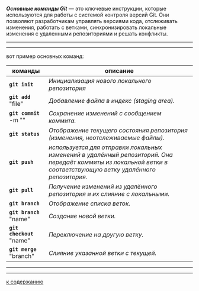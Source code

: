 ***Основные команды Git*** — это ключевые инструкции, которые используются для работы с системой контроля версий Git. Они позволяют разработчикам управлять версиями кода, отслеживать изменения, работать с ветками, синхронизировать локальные изменения с удаленными репозиториями и решать конфликты.
___
___

вот пример основных команд:

|команды | описание |
|--------|----------|
|**`git init`**|_Инициализация нового локального репозитория_|
|**`git add`** "file"| _Добавление файла в индекс (staging area)._|
|**`git commit`** -m "<msg>"| _Сохранение изменений с сообщением коммита._|
|**`git status`**|	_Отображение текущего состояния репозитория (изменения, неотслеживаемые файлы)._|
|**`git push`**|_используется для отправки локальных изменений в удалённый репозиторий. Она передаёт коммиты из локальной ветки в соответствующую ветку удалённого репозитория._|
|**`git pull`**|_Получение изменений из удалённого репозитория и их слияние с локальными._|
|**`git branch`**|_Отображение списка веток._|
|**`git branch`** "name"|_Создание новой ветки._|
|**`git checkout`** "name"|_Переключение на другую ветку._|
|**`git merge`** "branch"|_Слияние указанной ветки с текущей._|

  







---
---
[к содержанию](gitGuide.md "к содержанию")